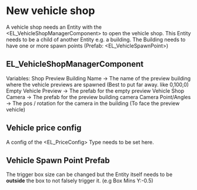 # New vehicle shop
A vehicle shop needs an Entity with the <EL_VehicleShopManagerComponent> to open the vehicle shop.
This Entity needs to be a child of another Entity e.g. a building. 
The Building needs to have one or more spawn points (Prefab: <EL_VehicleSpawnPoint>)

## EL_VehicleShopManagerComponent
Variables:
Shop Preview Building Name -> The name of the preview building where the vehicle previews are spawned (Best to put far away. like 0,100,0)
Empty Vehicle Preview -> The prefab for the empty preview
Vehicle Shop Camera -> The prefab for the preview building camera
Camera Point/Angles -> The pos / rotation for the camera in the building (To face the preview vehicle)

## Vehicle price config
A config of the <EL_PriceConfig> Type needs to be set here.


## Vehicle Spawn Point Prefab
The trigger box size can be changed but the Entity itself needs to be **outside** the box to not falsely trigger it. (e.g Box Mins Y:-0.5)

